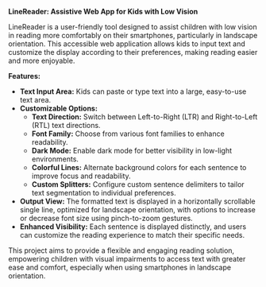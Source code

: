 **LineReader: Assistive Web App for Kids with Low Vision**

LineReader is a user-friendly tool designed to assist children with low vision in reading more comfortably on their smartphones, particularly in landscape orientation. This accessible web application allows kids to input text and customize the display according to their preferences, making reading easier and more enjoyable.

**Features:**
- **Text Input Area:** Kids can paste or type text into a large, easy-to-use text area.
- **Customizable Options:**
  - **Text Direction:** Switch between Left-to-Right (LTR) and Right-to-Left (RTL) text directions.
  - **Font Family:** Choose from various font families to enhance readability.
  - **Dark Mode:** Enable dark mode for better visibility in low-light environments.
  - **Colorful Lines:** Alternate background colors for each sentence to improve focus and readability.
  - **Custom Splitters:** Configure custom sentence delimiters to tailor text segmentation to individual preferences.
- **Output View:** The formatted text is displayed in a horizontally scrollable single line, optimized for landscape orientation, with options to increase or decrease font size using pinch-to-zoom gestures.
- **Enhanced Visibility:** Each sentence is displayed distinctly, and users can customize the reading experience to match their specific needs.

This project aims to provide a flexible and engaging reading solution, empowering children with visual impairments to access text with greater ease and comfort, especially when using smartphones in landscape orientation.
